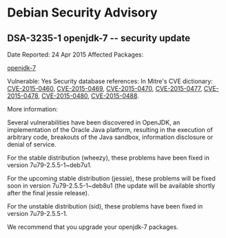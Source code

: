 
Debian Security Advisory
========================


DSA-3235-1 openjdk-7 -- security update
---------------------------------------



Date Reported:
24 Apr 2015
Affected Packages:

[openjdk-7](https://packages.debian.org/src:openjdk-7)

Vulnerable:
Yes
Security database references:
In Mitre's CVE dictionary: [CVE-2015-0460](https://security-tracker.debian.org/tracker/CVE-2015-0460), [CVE-2015-0469](https://security-tracker.debian.org/tracker/CVE-2015-0469), [CVE-2015-0470](https://security-tracker.debian.org/tracker/CVE-2015-0470), [CVE-2015-0477](https://security-tracker.debian.org/tracker/CVE-2015-0477), [CVE-2015-0478](https://security-tracker.debian.org/tracker/CVE-2015-0478), [CVE-2015-0480](https://security-tracker.debian.org/tracker/CVE-2015-0480), [CVE-2015-0488](https://security-tracker.debian.org/tracker/CVE-2015-0488).  

More information:

Several vulnerabilities have been discovered in OpenJDK, an
implementation of the Oracle Java platform, resulting in the execution
of arbitrary code, breakouts of the Java sandbox, information disclosure
or denial of service.


For the stable distribution (wheezy), these problems have been fixed in
version 7u79-2.5.5-1~deb7u1.


For the upcoming stable distribution (jessie), these problems will be
fixed soon in version 7u79-2.5.5-1~deb8u1 (the update will be available
shortly after the final jessie release).


For the unstable distribution (sid), these problems have been fixed in
version 7u79-2.5.5-1.


We recommend that you upgrade your openjdk-7 packages.





